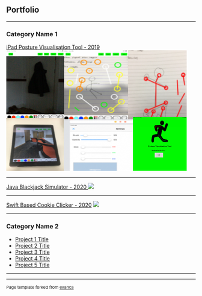 ## Portfolio

---

### Category Name 1 

[iPad Posture Visualisation Tool - 2019](/sample_page)
<img src="images/thumbnail-2.png?raw=true"/>

---
[Java Blackjack Simulator - 2020 ](/pdf/sample_presentation.pdf)
<img src="images/dummy_thumbnail.jpg?raw=true"/>

---
[Swift Based Cookie Clicker - 2020](http://example.com/)
<img src="images/dummy_thumbnail.jpg?raw=true"/>

---

### Category Name 2

- [Project 1 Title](http://example.com/)
- [Project 2 Title](http://example.com/)
- [Project 3 Title](http://example.com/)
- [Project 4 Title](http://example.com/)
- [Project 5 Title](http://example.com/)

---




---
<p style="font-size:11px">Page template forked from <a href="https://github.com/evanca/quick-portfolio">evanca</a></p>
<!-- Remove above link if you don't want to attibute -->
